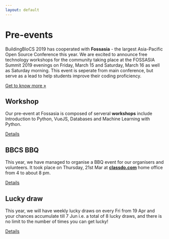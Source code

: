 ```yaml
---
layout: default
---
```


# Pre-events

BuildingBloCS 2019 has cooperated with **Fossasia** - the largest Asia-Pacific Open Source Conference this year. We are excited to announce free technology workshops for the community taking place at the FOSSASIA Summit 2019 evenings on Friday, March 15 and Saturday, March 16 as well as Saturday morning. This event is seperate from main conference, but serve as a lead to help students improve their coding proficiency.

[Get to know more &raquo;](https://2019.fossasia.org/#buildingblocs)


## Workshop

Our pre-event at Fossasia is composed of serveral **workshops** include Introduction to Python, VueJS, Databases and Machine Learning with Python.

<a class="btn" href="{{ site.baseurl }}/pre-event/workshop">Details</a>

## BBCS BBQ

This year, we have managed to organise a BBQ event for our organisers and volunteers. It took place on Thursday, 21st Mar at **[classdo.com](https://classdo.com/en/)** home office from 4 to about 8 pm.

<a class="btn" href="{{ site.baseurl }}/pre-event/bbq">Details</a>


## Lucky draw

This year, we will have weekly lucky draws on every Fri from 19 Apr and your chances accumulate till 7 Jun i.e. a total of 8 lucky draws, and there is no limit to the number of times you can get lucky!

<a class="btn" href="{{ site.baseurl }}/pre-event/luckydraw">Details</a>
